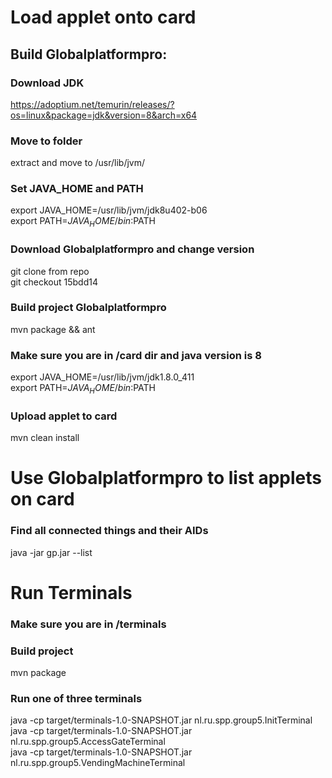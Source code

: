 # Load applet onto card

## Build Globalplatformpro:
### Download JDK
https://adoptium.net/temurin/releases/?os=linux&package=jdk&version=8&arch=x64

### Move to folder
extract and move to /usr/lib/jvm/

### Set JAVA_HOME and PATH
export JAVA_HOME=/usr/lib/jvm/jdk8u402-b06 </br>
export PATH=$JAVA_HOME/bin:$PATH

### Download Globalplatformpro and change version
git clone from repo </br>
git checkout 15bdd14

### Build project Globalplatformpro
mvn package && ant

### Make sure you are in /card dir and java version is 8
export JAVA_HOME=/usr/lib/jvm/jdk1.8.0_411 </br>
export PATH=$JAVA_HOME/bin:$PATH

### Upload applet to card
mvn clean install




# Use Globalplatformpro to list applets on card
### Find all connected things and their AIDs
java -jar gp.jar --list

# Run Terminals
### Make sure you are in /terminals

### Build project
mvn package

### Run one of three terminals
java -cp target/terminals-1.0-SNAPSHOT.jar nl.ru.spp.group5.InitTerminal </br>
java -cp target/terminals-1.0-SNAPSHOT.jar nl.ru.spp.group5.AccessGateTerminal </br>
java -cp target/terminals-1.0-SNAPSHOT.jar nl.ru.spp.group5.VendingMachineTerminal



